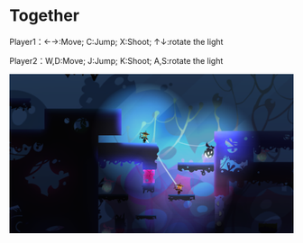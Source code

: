 # Together

Player1：←→:Move;   C:Jump;  X:Shoot;  ↑↓:rotate the light

Player2：W,D:Move;  J:Jump;  K:Shoot; A,S:rotate the light

![](Level1.png)
